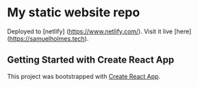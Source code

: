 # My static website repo

Deployed to [netlify] (https://www.netlify.com/).
Visit it live [here] (https://samuelholmes.tech).

## Getting Started with Create React App

This project was bootstrapped with [Create React App](https://github.com/facebook/create-react-app).
